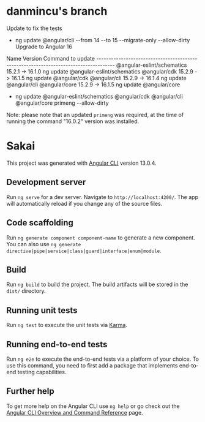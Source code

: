 # danmincu's branch

Update to fix the tests
 -  ng update @angular/cli --from 14 --to 15 --migrate-only --allow-dirty
Upgrade to Angular 16

   Name                                    Version                  Command to update
     -------------------------------------------------------------------------------------
      @angular-eslint/schematics              15.2.1 -> 16.1.0         ng update @angular-eslint/schematics
      @angular/cdk                            15.2.9 -> 16.1.5         ng update @angular/cdk
      @angular/cli                            15.2.9 -> 16.1.4         ng update @angular/cli
      @angular/core                           15.2.9 -> 16.1.5         ng update @angular/core


 - ng update @angular-eslint/schematics  @angular/cdk @angular/cli @angular/core primeng --allow-dirty
 
 Note: please note that an updated `primeng` was required, at the time of running the command "16.0.2" version was installed.

# Sakai

This project was generated with [Angular CLI](https://github.com/angular/angular-cli) version 13.0.4.

## Development server

Run `ng serve` for a dev server. Navigate to `http://localhost:4200/`. The app will automatically reload if you change any of the source files.

## Code scaffolding

Run `ng generate component component-name` to generate a new component. You can also use `ng generate directive|pipe|service|class|guard|interface|enum|module`.

## Build

Run `ng build` to build the project. The build artifacts will be stored in the `dist/` directory.

## Running unit tests

Run `ng test` to execute the unit tests via [Karma](https://karma-runner.github.io).

## Running end-to-end tests

Run `ng e2e` to execute the end-to-end tests via a platform of your choice. To use this command, you need to first add a package that implements end-to-end testing capabilities.

## Further help

To get more help on the Angular CLI use `ng help` or go check out the [Angular CLI Overview and Command Reference](https://angular.io/cli) page.
